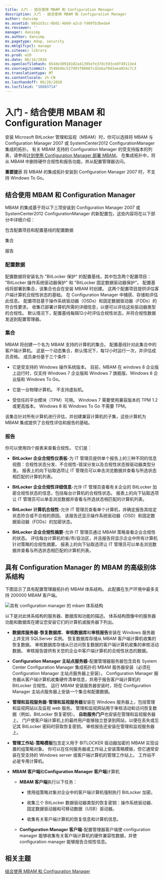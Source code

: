 ```yaml
---
title: 入门 - 结合使用 MBAM 和 Configuration Manager
description: 入门 - 结合使用 MBAM 和 Configuration Manager
author: dansimp
ms.assetid: b0a1d3cc-0b01-4b69-a2cd-fd09fb3beda4
ms.reviewer: ''
manager: dansimp
ms.author: dansimp
ms.pagetype: mdop, security
ms.mktglfcycl: manage
ms.sitesec: library
ms.prod: w10
ms.date: 06/16/2016
ms.openlocfilehash: 654de38918102a41395efe37dc593ce8f49113e4
ms.sourcegitcommit: 354664bc527d93f80687cd2eba70d1eea024c7c3
ms.translationtype: MT
ms.contentlocale: zh-CN
ms.lasthandoff: 06/26/2020
ms.locfileid: "10803714"
---
```

# 入门 - 结合使用 MBAM 和 Configuration Manager


安装 Microsoft BitLocker 管理和监视（MBAM）时，你可以选择将 MBAM 与 Configuration Manager 2007 或 SystemCenter2012 ConfigurationManager 集成的拓扑。 有关 MBAM 支持的 Configuration Manager 的受支持版本的列表，请参阅[计划使用 Configuration Manager 部署 MBAM](planning-to-deploy-mbam-with-configuration-manager-2.md)。 在集成拓扑中，将从 MBAM 中删除硬件合规性和报告功能，并从配置管理器访问。

**重要提示** 将 MBAM 的集成拓扑安装到 Configuration Manager 2007 时，不支持 Windows To Go。

 

## 结合使用 MBAM 和 Configuration Manager


MBAM 的集成基于将以下三项安装到 Configuration Manager 2007 或 SystemCenter2012 ConfigurationManager 的新配置包，这些内容将在以下部分中详细介绍：

包含配置项目和配置基线的配置数据

集合

报告

### 配置数据

配置数据将安装名为 "BitLocker 保护" 的配置基线，其中包含两个配置项目： "BitLocker 操作系统驱动器保护" 和 "BitLocker 固定数据驱动器保护"。 配置基线将部署到集合，该集合也会在安装 MBAM 时创建。 这两个配置项目提供评估客户端计算机合规性状态的基础。 在 Configuration Manager 中捕获、存储和评估此信息。 配置项目基于操作系统驱动器（OSDs）和固定数据驱动器（FDDs）的符合性要求。 收集已部署计算机所需的详细信息，以便可以评估这些驱动器类型的合规性。 默认情况下，配置基线每隔12小时评估合规性状态，并将合规性数据发送到配置管理器。

### 集合

MBAM 将创建一个名为 MBAM 支持的计算机的集合。 配置基线针对此集合中的客户端计算机。 这是一个动态集合，默认情况下，每12小时运行一次，并评估成员资格。 成员身份基于三个条件：

-   它是受支持的 Windows 操作系统版本。 目前，MBAM 在 windows 8 企业版上运行时，仅支持 Windows 7 企业版和 Windows 7 旗舰版、Windows 8 企业版和 Windows To Go。

-   它是一台物理计算机。 不支持虚拟机。

-   受信任的平台模块（TPM）可用。 Windows 7 需要使用兼容版本的 TPM 1.2 或更高版本。 Windows 8 和 Windows To Go 不需要 TPM。

该集合针对所有计算机进行评估，并创建兼容计算机的子集，这些计算机为 MBAM 集成提供了合规性评估和报告的基础。

### 报告

你可以使用四个报表来查看合规性。 它们是：

-   **BitLocker 企业合规性仪表板**-为 IT 管理员提供单个报告上的三种不同的信息视图：合规性状态分发、不合规性-错误分发以及合规性状态按驱动器类型分发。 报表上的向下钻取选项让 IT 管理员可以单击浏览数据并查看与所选状态相匹配的计算机列表。

-   **BitLocker 企业合规性详细信息**-允许 IT 管理员查看有关企业的 BitLocker 加密合规性状态的信息，包括每台计算机的合规性状态。 报表上的向下钻取选项让 IT 管理员可以单击浏览数据并查看与所选状态相匹配的计算机列表。

-   **BitLocker 计算机合规性**-允许 IT 管理员查看单个计算机，并确定报告其给定状态符合或不合规的原因。 该报告还显示操作系统驱动器（OSD）和固定数据驱动器（FDDs）的加密状态。

-   **BitLocker 企业合规性摘要**-允许 IT 管理员通过 MBAM 策略查看企业合规性的状态。 评估每台计算机的省/市/自治区，并且报告将显示企业中所有计算机针对策略的合规性摘要。 报表上的向下钻取选项让 IT 管理员可以单击浏览数据并查看与所选状态相匹配的计算机列表。

## 具有 Configuration Manager 的 MBAM 的高级别体系结构


下图显示了具有配置管理器拓扑的 MBAM 体系结构。 此配置在生产环境中最多支持 200000 MBAM 客户端。

![具有 configuration manager 的 mbam 体系结构](images/mbam2-cmserver.gif)

以下是对此体系结构的服务器、数据库和功能的描述。 体系结构图像中的服务器功能和数据库在建议您安装它们的计算机或服务器下列出。

-   **数据库服务器**-**恢复数据库**、**审核数据库**和**审核报告**安装在 Windows 服务器上并支持 SQLServer 实例。 恢复数据库存储从 MBAM 客户端计算机收集的恢复数据。 审核数据库存储从已访问恢复数据的客户端计算机收集的审核活动数据。 审核报告提供有关您的企业中客户端计算机的合规性状态的数据。

-   **Configuration Manager 主站点服务器**-配置管理器服务器包含具有 System Center Configuration Manager 集成拓扑的 MBAM 服务器安装（必须在 Configuration Manager 主站点服务器上安装）。 Configuration Manager 服务器从客户端计算机收集硬件清单信息，并用于报告客户端计算机的 BitLocker 合规性。 运行 MBAM 安装服务器安装时，将在 Configuration Manager 主站点服务器上安装一个集合和配置数据。

-   **管理和监视服务器**-**管理和监视服务器**安装在 Windows 服务器上，包括管理和监视网站以及监视 web 服务。 管理和监视网站用于审核活动和访问恢复数据（例如，BitLocker 恢复密钥）。 **自助服务门户**也安装在管理和监视服务器上。 门户使客户端计算机上的最终用户能够独立登录到网站，以便在丢失或忘记其 BitLocker 密码时获取恢复密钥。 审核报告还安装在管理和监视服务器上。

-   **管理工作站**-**策略模板**包含定义用于 BITLOCKER 驱动器加密的 MBAM 实现设置的组策略对象。 你可以在任何服务器或工作站上安装策略模板，但它通常安装在受支持的 Windows server 或客户端计算机的管理工作站上。 工作站不必是专用计算机。

-   **MBAM 客户端**和**Configuration Manager 客户端**计算机

    -   **MBAM 客户端**执行以下任务：

        -   使用组策略对象对企业中的客户端计算机强制执行 BitLocker 加密。

        -   收集三个 BitLocker 数据驱动器类型的恢复密钥：操作系统驱动器、固定数据驱动器和可移动数据（USB）驱动器。

        -   收集有关客户端计算机的恢复信息和计算机信息。

    -   **Configuration Manager 客户端**-配置管理器客户端使 configuration manager 能够收集有关客户端计算机的硬件兼容性数据，并使 configuration manager 能够报告合规性信息。

## 相关主题


[结合使用 MBAM 和 Configuration Manager](using-mbam-with-configuration-manager.md)

 

 





